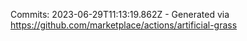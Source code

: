 Commits: 2023-06-29T11:13:19.862Z - Generated via https://github.com/marketplace/actions/artificial-grass
<br>
